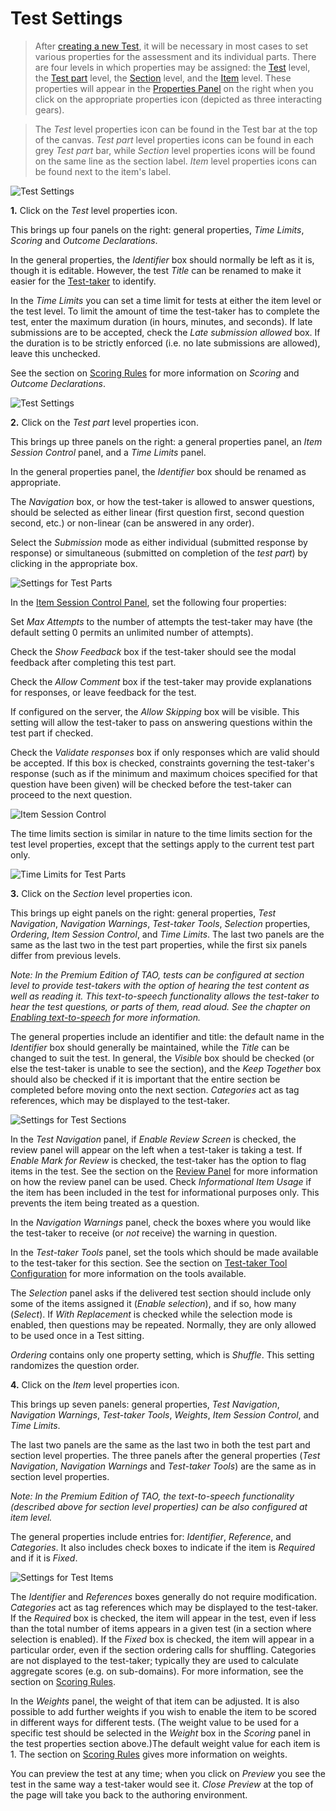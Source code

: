# Test Settings

> After [creating a new Test](../tests/creating-a-new-test.md), it will be necessary in most cases to set various properties for the assessment and its individual parts. There are four levels in which properties may be assigned: the [Test](../appendix/glossary.md#test) level, the [Test part](../appendix/glossary.md#test-part) level, the [Section](../appendix/glossary.md#section) level, and the [Item](../appendix/glossary.md#item) level. These properties will appear in the [Properties Panel](../appendix/glossary.md#properties-panel) on the right when you click on the appropriate properties icon (depicted as three interacting gears).

> The *Test* level properties icon can be found in the Test bar at the top of the canvas. *Test part* level properties icons can be found in each grey *Test part* bar, while *Section* level properties icons will be found on the same line as the section label. *Item* level properties icons can be found next to the item's label.

![Test Settings](../resources/backend/tests/authoring/settings/test/properties.png)

**1.** Click on the *Test* level properties icon.

This brings up four panels on the right: general properties, *Time Limits*, *Scoring* and *Outcome Declarations*. 

In the general properties, the *Identifier* box should normally be left as it is, though it is editable. However, the test *Title* can be renamed to make it easier for the [Test-taker](../appendix/glossary.md#test-taker) to identify.

In the *Time Limits* you can set a time limit for tests at either the item level or the test level. To limit the amount of time the test-taker has to complete the test, enter the maximum duration (in hours, minutes, and seconds). If late submissions are to be accepted, check the *Late submission allowed* box. If the duration is to be strictly enforced (i.e. no late submissions are allowed), leave this unchecked.

See the section on [Scoring Rules](../tests/test-scoring-and-outcome-declarations.md) for more information on *Scoring* and *Outcome Declarations*.

![Test Settings](../resources/backend/tests/authoring/settings/test/time-limits.png)

**2.** Click on the *Test part* level properties icon.

This brings up three panels on the right: a general properties panel, an *Item Session Control* panel, and a *Time Limits* panel. 

In the general properties panel, the *Identifier* box should be renamed as appropriate. 

The *Navigation* box, or how the test-taker is allowed to answer questions, should be selected as either linear (first question first, second question second, etc.) or non-linear (can be answered in any order). 

Select the *Submission* mode as either individual (submitted response by response) or simultaneous (submitted on completion of the *test part*) by clicking in the appropriate box.

![Settings for Test Parts](../resources/backend/tests/authoring/settings/test-part/properties.png)

In the [Item Session Control Panel](../appendix/glossary.md#item-session-control-panel), set the following four properties: 

Set *Max Attempts* to the number of attempts the test-taker may have (the default setting 0 permits an unlimited number of attempts). 

Check the *Show Feedback* box if the test-taker should see the modal feedback after completing this test part. 

Check the *Allow Comment* box if the test-taker may provide explanations for responses, or leave feedback for the test. 

If configured on the server, the *Allow Skipping* box will be visible. This setting will allow the test-taker to pass on answering questions within the test part if checked.

Check the *Validate responses* box if only responses which are valid should be accepted. If this box is checked, constraints governing the test-taker's response (such as if the minimum and maximum choices specified for that question have been given) will be checked before the test-taker can proceed to the next question.

![Item Session Control](../resources/backend/tests/authoring/settings/test-part/item-session-control.png)

The time limits section is similar in nature to the time limits section for the test level properties, except that the settings apply to the current test part only.

![Time Limits for Test Parts](../resources/backend/tests/authoring/settings/test-part/time-limits.png)

**3.** Click on the *Section* level properties icon.

This brings up eight panels on the right: general properties, *Test Navigation*, *Navigation Warnings*, *Test-taker Tools*, *Selection* properties, *Ordering*, *Item Session Control*, and *Time Limits*. The last two panels are the same as the last two in the test part properties, while the first six panels differ from previous levels. 

*Note: In the Premium Edition of TAO, tests can be configured at section level to provide test-takers with the option of hearing the test content as well as reading it. This text-to-speech functionality allows the test-taker to hear the test questions, or parts of them, read aloud. See the chapter on [Enabling text-to-speech](../premium-edition-features/enabling-text-to-speech.md) for more information.*


The general properties include an identifier and title: the default name in the *Identifier* box should generally be maintained, while the *Title* can be changed to suit the test. In general, the *Visible* box should be checked (or else the test-taker is unable to see the section), and the *Keep Together* box should also be checked if it is important that the entire section be completed before moving onto the next section. *Categories* act as tag references, which may be displayed to the test-taker.

![Settings for Test Sections](../resources/backend/tests/authoring/settings/section/properties.png)

In the *Test Navigation* panel, if *Enable Review Screen* is checked, the review panel will appear on the left when a test-taker is taking a test. If *Enable Mark for Review* is checked, the test-taker has the option to flag items in the test. See the section on the [Review Panel]({UG}/taking-a-test/review-panel.md) for more information on how the review panel can be used. Check *Informational Item Usage* if the item has been included in the test for informational purposes only. This prevents the item being treated as a question. 

In the *Navigation Warnings* panel, check the boxes where you would like the test-taker to receive (or *not* receive) the warning in question.

In the *Test-taker Tools* panel, set the tools which should be made available to the test-taker for this section. See the section on [Test-taker Tool Configuration](../tests/test-taker-tool-configuration.md) for more information on the tools available.

The *Selection* panel asks if the delivered test section should include only some of the items assigned it (*Enable selection*), and if so, how many (*Select*). If *With Replacement* is checked while the selection mode is enabled, then questions may be repeated. Normally, they are only allowed to be used once in a Test sitting.

*Ordering* contains only one property setting, which is *Shuffle*. This setting randomizes the question order.

**4.** Click on the *Item* level properties icon.

This brings up seven panels: general properties, *Test Navigation*, *Navigation Warnings*, *Test-taker Tools*, *Weights*, *Item Session Control*, and *Time Limits*.

The last two panels are the same as the last two in both the test part and section level properties. The three panels after the general properties (*Test Navigation*, *Navigation Warnings* and *Test-taker Tools*) are the same as in section level properties.

*Note: In the Premium Edition of TAO, the text-to-speech functionality (described above for section level properties) can be also configured at item level.*

The general properties include entries for: *Identifier*, *Reference*, and *Categories*. It also includes check boxes to indicate if the item is *Required* and if it is *Fixed*.

![Settings for Test Items](../resources/backend/tests/authoring/settings/item/properties.png)

The *Identifier* and *References* boxes generally do not require modification. *Categories* act as tag references which may be displayed to the test-taker. If the *Required* box is checked, the item will appear in the test, even if less than the total number of items appears in a given test (in a section where selection is enabled). If the *Fixed* box is checked, the item will appear in a particular order, even if the section ordering calls for shuffling. Categories are not displayed to the test-taker; typically they are used to calculate aggregate scores (e.g. on sub-domains). For more information, see the section on [Scoring Rules](../tests/test-scoring-and-outcome-declarations.md).

In the *Weights* panel, the weight of that item can be adjusted. It is also possible to add further weights if you wish to enable the item to be scored in different ways for different tests. (The weight value to be used for a specific test should be selected in the *Weight* box in the *Scoring* panel in the test properties section above.)The default weight value for each item is 1. The section on [Scoring Rules](../tests/test-scoring-and-outcome-declarations.md) gives more information on weights.

You can preview the test at any time; when you click on _Preview_ you see the test in the same way a test-taker would see it. _Close Preview_ at the top of the page will take you back to the authoring environment.
